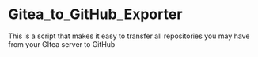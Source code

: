 # Gitea_to_GitHub_Exporter
This is a script that makes it easy to transfer all repositories you may have from your GItea server to GitHub
